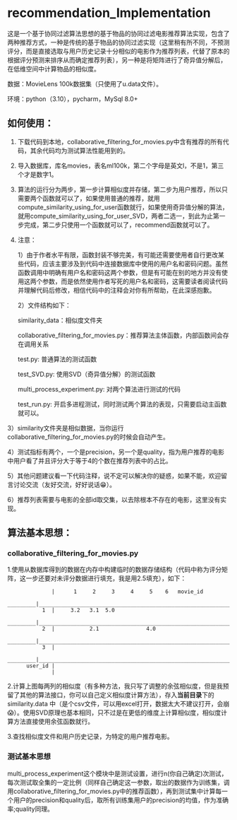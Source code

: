 # recommendation_Implementation

这是一个基于协同过滤算法思想的基于物品的协同过滤电影推荐算法实现，包含了两种推荐方式，一种是传统的基于物品的协同过滤实现（这里稍有所不同，不预测评分，而是直接选取与用户历史记录十分相似的电影作为推荐列表，代替了原本的根据评分预测来排序从而确定推荐列表），另一种是将矩阵进行了奇异值分解后，在低维空间中计算物品的相似度。

数据：MovieLens 100k数据集（只使用了u.data文件）。

环境：python（3.10），pycharm，MySql 8.0+

## 如何使用：

1. 下载代码到本地，collaborative_filtering_for_movies.py中含有推荐的所有代码，其余代码均为测试算法性能用到的。

2. 导入数据库，库名movies，表名ml100k，第二个字母是英文l，不是1，第三个才是数字1。

3. 算法的运行分为两步，第一步计算相似度并存储，第二步为用户推荐，所以只需要两个函数就可以了，如果使用普通的推荐，就用compute_similarity_using_for_user函数就行，如果使用奇异值分解的算法，就用compute_similarity_using_for_user_SVD，两者二选一，到此为止第一步完成，第二步只使用一个函数就可以了，recommend函数就可以了。
   
4. 注意：
   
   1）由于作者水平有限，函数封装不够完美，有可能还需要使用者自行更改某些代码，应该主要涉及到代码中连接数据库中使用的用户名和密码问题。虽然函数调用中明确有用户名和密码这两个参数，但是有可能在别的地方并没有使用这两个参数，而是依然使用作者写死的用户名和密码，这需要读者阅读代码并理解代码后修改，相信代码中的注释会对你有所帮助，在此深感抱歉。
   
   2）文件结构如下：
   
   similarity_data：相似度文件夹
   
   collaborative_filtering_for_movies.py：推荐算法主体函数，内部函数间会存在调用关系
   
   test.py: 普通算法的测试函数
   
   test_SVD.py: 使用SVD（奇异值分解）的测试函数
   
   multi_process_experiment.py: 对两个算法进行测试的代码
   
   test_run.py: 开启多进程测试，同时测试两个算法的表现，只需要启动主函数就可以。
   
  3）similarity文件夹是相似数据，当你运行collaborative_filtering_for_movies.py的时候会自动产生。
  
  4）测试指标有两个，一个是precision，另一个是quality，指为用户推荐的电影中用户看了并且评分大于等于4的个数在推荐列表中的占比。
  
  5）其他问题建议看一下代码注释，说不定可以解决你的疑惑，如果不能，欢迎留言讨论交流（友好交流，好好说话😁）。
  
  6）推荐列表需要与电影的全部id取交集，以去除根本不存在的电影，这里没有实现。
  
## 算法基本思想：

### collaborative_filtering_for_movies.py

1.使用从数据库得到的数据在内存中构建临时的数据存储结构（代码中称为评分矩阵，这一步还要对未评分数据进行填充，我是用2.5填充），如下：

                  |      1     2     3     4     5    6   movie_id
         _________|_____________________________________________________________________________________________________
               1  |     3.2   3.1  5.0
         _________|_____________________________________________________________________________________________________
               2  |           2.1               4.0
         _________|_____________________________________________________________________________________________________
               3  |
         _________|_____________________________________________________________________________________________________
          user_id |
                  |
                  
2.计算上图每两列的相似度（有多种方法，我只写了调整的余弦相似度，但是我预留了其他的算法接口，你可以自己定义相似度计算方法），存入**当前目录**下的similarity.data
中（是个csv文件，可以用excel打开，数据太大不建议打开，会崩😱）。使用SVD原理也基本相同，只不过是在更低的维度上计算相似度，相似度计算方法直接使用余弦函数就行。

3.查找相似度文件和用户历史记录，为特定的用户推荐电影。

### 测试基本思想

multi_process_experiment这个模块中是测试设置，进行n(你自己确定)次测试，每次测试取全集的一定比例（同样自己确定这一参数，取出的数据作为训练集，调用collaborative_filtering_for_movies.py中的推荐函数），再到测试集中计算每一个用户的precision和quality后，取所有训练集用户的precision的均值，作为准确率;quality同理。
